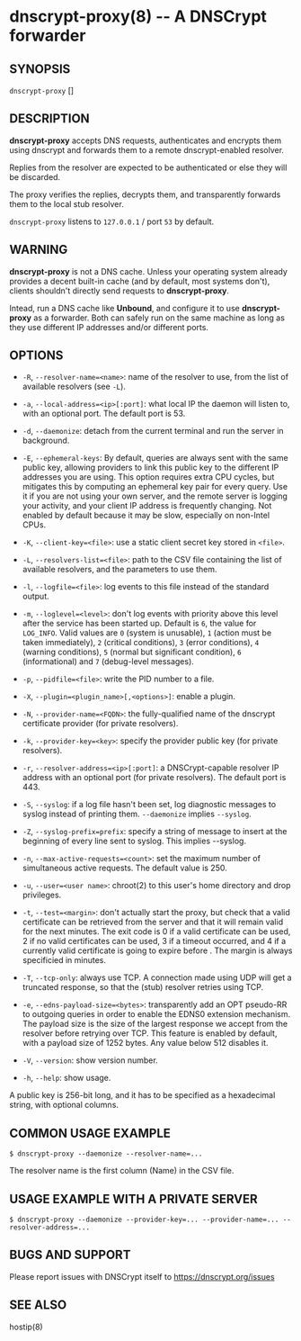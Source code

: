dnscrypt-proxy(8) -- A DNSCrypt forwarder
=========================================

## SYNOPSIS

`dnscrypt-proxy` [<options>]

## DESCRIPTION

**dnscrypt-proxy** accepts DNS requests, authenticates and encrypts
them using dnscrypt and forwards them to a remote dnscrypt-enabled
resolver.

Replies from the resolver are expected to be authenticated or else
they will be discarded.

The proxy verifies the replies, decrypts them, and transparently
forwards them to the local stub resolver.

`dnscrypt-proxy` listens to `127.0.0.1` / port `53` by default.

## WARNING

**dnscrypt-proxy** is not a DNS cache. Unless your operating system
already provides a decent built-in cache (and by default, most systems
don't), clients shouldn't directly send requests to **dnscrypt-proxy**.

Intead, run a DNS cache like **Unbound**, and configure it to use
**dnscrypt-proxy** as a forwarder. Both can safely run on the same
machine as long as they use different IP addresses and/or different
ports.

## OPTIONS

  * `-R`, `--resolver-name=<name>`: name of the resolver to use, from
    the list of available resolvers (see `-L`).

  * `-a`, `--local-address=<ip>[:port]`: what local IP the daemon will listen
    to, with an optional port. The default port is 53.

  * `-d`, `--daemonize`: detach from the current terminal and run the server
    in background.

  * `-E`, `--ephemeral-keys`: By default, queries are always sent with the
    same public key, allowing providers to link this public key to the
    different IP addresses you are using. This option requires extra
    CPU cycles, but mitigates this by computing an ephemeral key pair for
    every query. Use it if you are not using your own server, and the
    remote server is logging your activity, and your client IP address is
    frequently changing. Not enabled by default because it may be slow,
    especially on non-Intel CPUs.

  * `-K`, `--client-key=<file>`: use a static client secret key stored in
    `<file>`.

  * `-L`, `--resolvers-list=<file>`: path to the CSV file containing
    the list of available resolvers, and the parameters to use them.

  * `-l`, `--logfile=<file>`: log events to this file instead of the
    standard output.

  * `-m`, `--loglevel=<level>`: don't log events with priority above
    this level after the service has been started up. Default is `6`,
    the value for `LOG_INFO`. Valid values are `0` (system is unusable),
    `1` (action must be taken immediately), `2` (critical conditions),
    `3` (error conditions), `4` (warning conditions),
    `5` (normal but significant condition), `6` (informational) and
    `7` (debug-level messages).

  * `-p`, `--pidfile=<file>`: write the PID number to a file.

  * `-X`, `--plugin=<plugin_name>[,<options>]`: enable a plugin.

  * `-N`, `--provider-name=<FQDN>`: the fully-qualified name of the
    dnscrypt certificate provider (for private resolvers).

  * `-k`, `--provider-key=<key>`: specify the provider public key
    (for private resolvers).

  * `-r`, `--resolver-address=<ip>[:port]`: a DNSCrypt-capable resolver IP
    address with an optional port (for private resolvers).
    The default port is 443.

  * `-S`, `--syslog`: if a log file hasn't been set, log diagnostic messages to
    syslog instead of printing them. `--daemonize` implies `--syslog`.

  * `-Z`, `--syslog-prefix=prefix`: specify a string of message to insert at
    the beginning of every line sent to syslog. This implies --syslog.

  * `-n`, `--max-active-requests=<count>`: set the maximum number of
    simultaneous active requests. The default value is 250.

  * `-u`, `--user=<user name>`: chroot(2) to this user's home directory
    and drop privileges.

  * `-t`, `--test=<margin>`: don't actually start the proxy, but check that
    a valid certificate can be retrieved from the server and that it
    will remain valid for the next <margin> minutes. The exit code is 0
    if a valid certificate can be used, 2 if no valid certificates can be used,
    3 if a timeout occurred, and 4 if a currently valid certificate is
    going to expire before <margin>. The margin is always specificied in
    minutes.

  * `-T`, `--tcp-only`: always use TCP. A connection made using UDP
    will get a truncated response, so that the (stub) resolver retries using
    TCP.

  * `-e`, `--edns-payload-size=<bytes>`: transparently add an OPT
    pseudo-RR to outgoing queries in order to enable the EDNS0
    extension mechanism. The payload size is the size of the largest
    response we accept from the resolver before retrying over TCP.
    This feature is enabled by default, with a payload size of 1252
    bytes. Any value below 512 disables it.

  * `-V`, `--version`: show version number.

  * `-h`, `--help`: show usage.

A public key is 256-bit long, and it has to be specified as a hexadecimal
string, with optional columns.

## COMMON USAGE EXAMPLE

    $ dnscrypt-proxy --daemonize --resolver-name=...

The resolver name is the first column (Name) in the CSV file.

## USAGE EXAMPLE WITH A PRIVATE SERVER

    $ dnscrypt-proxy --daemonize --provider-key=... --provider-name=... --resolver-address=...

## BUGS AND SUPPORT

Please report issues with DNSCrypt itself to https://dnscrypt.org/issues

## SEE ALSO

hostip(8)
